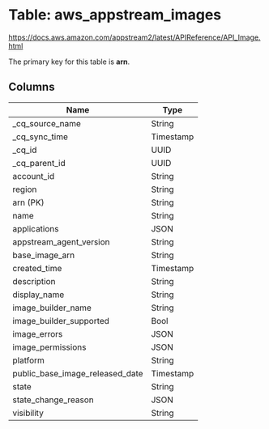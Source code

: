 # Table: aws_appstream_images

https://docs.aws.amazon.com/appstream2/latest/APIReference/API_Image.html

The primary key for this table is **arn**.

## Columns

| Name          | Type          |
| ------------- | ------------- |
|_cq_source_name|String|
|_cq_sync_time|Timestamp|
|_cq_id|UUID|
|_cq_parent_id|UUID|
|account_id|String|
|region|String|
|arn (PK)|String|
|name|String|
|applications|JSON|
|appstream_agent_version|String|
|base_image_arn|String|
|created_time|Timestamp|
|description|String|
|display_name|String|
|image_builder_name|String|
|image_builder_supported|Bool|
|image_errors|JSON|
|image_permissions|JSON|
|platform|String|
|public_base_image_released_date|Timestamp|
|state|String|
|state_change_reason|JSON|
|visibility|String|